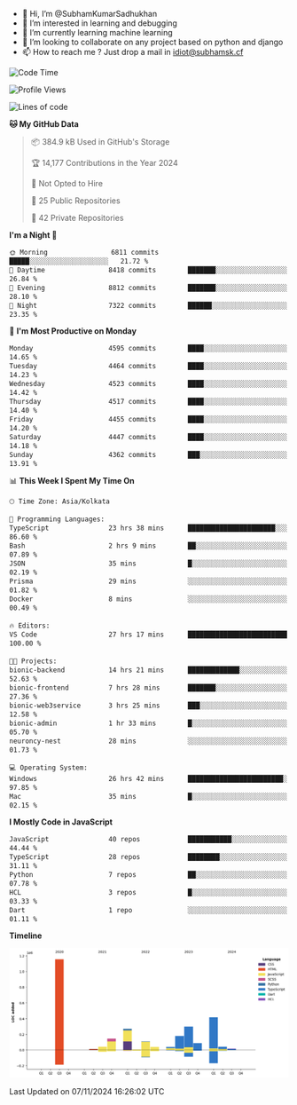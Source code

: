 - 👋 Hi, I’m @SubhamKumarSadhukhan
- 👀 I’m interested in learning and debugging
- 🌱 I’m currently learning machine learning
- 💞️ I’m looking to collaborate on any project based on python and django
- 📫 How to reach me ?
      Just drop a mail in idiot@subhamsk.cf

<!---
SubhamKumarSadhukhan/SubhamKumarSadhukhan is a ✨ special ✨ repository because its `README.md` (this file) appears on your GitHub profile.
You can click the Preview link to take a look at your changes.
--->


<!--START_SECTION:waka-->
![Code Time](http://img.shields.io/badge/Code%20Time-2%2C614%20hrs%209%20mins-blue)

![Profile Views](http://img.shields.io/badge/Profile%20Views-2-blue)

![Lines of code](https://img.shields.io/badge/From%20Hello%20World%20I%27ve%20Written-2.8%20million%20lines%20of%20code-blue)

**🐱 My GitHub Data** 

> 📦 384.9 kB Used in GitHub's Storage 
 > 
> 🏆 14,177 Contributions in the Year 2024
 > 
> 🚫 Not Opted to Hire
 > 
> 📜 25 Public Repositories 
 > 
> 🔑 42 Private Repositories 
 > 
**I'm a Night 🦉** 

```text
🌞 Morning                6811 commits        █████░░░░░░░░░░░░░░░░░░░░   21.72 % 
🌆 Daytime                8418 commits        ███████░░░░░░░░░░░░░░░░░░   26.84 % 
🌃 Evening                8812 commits        ███████░░░░░░░░░░░░░░░░░░   28.10 % 
🌙 Night                  7322 commits        ██████░░░░░░░░░░░░░░░░░░░   23.35 % 
```
📅 **I'm Most Productive on Monday** 

```text
Monday                   4595 commits        ████░░░░░░░░░░░░░░░░░░░░░   14.65 % 
Tuesday                  4464 commits        ████░░░░░░░░░░░░░░░░░░░░░   14.23 % 
Wednesday                4523 commits        ████░░░░░░░░░░░░░░░░░░░░░   14.42 % 
Thursday                 4517 commits        ████░░░░░░░░░░░░░░░░░░░░░   14.40 % 
Friday                   4455 commits        ████░░░░░░░░░░░░░░░░░░░░░   14.20 % 
Saturday                 4447 commits        ████░░░░░░░░░░░░░░░░░░░░░   14.18 % 
Sunday                   4362 commits        ███░░░░░░░░░░░░░░░░░░░░░░   13.91 % 
```


📊 **This Week I Spent My Time On** 

```text
🕑︎ Time Zone: Asia/Kolkata

💬 Programming Languages: 
TypeScript               23 hrs 38 mins      ██████████████████████░░░   86.60 % 
Bash                     2 hrs 9 mins        ██░░░░░░░░░░░░░░░░░░░░░░░   07.89 % 
JSON                     35 mins             █░░░░░░░░░░░░░░░░░░░░░░░░   02.19 % 
Prisma                   29 mins             ░░░░░░░░░░░░░░░░░░░░░░░░░   01.82 % 
Docker                   8 mins              ░░░░░░░░░░░░░░░░░░░░░░░░░   00.49 % 

🔥 Editors: 
VS Code                  27 hrs 17 mins      █████████████████████████   100.00 % 

🐱‍💻 Projects: 
bionic-backend           14 hrs 21 mins      █████████████░░░░░░░░░░░░   52.63 % 
bionic-frontend          7 hrs 28 mins       ███████░░░░░░░░░░░░░░░░░░   27.36 % 
bionic-web3service       3 hrs 25 mins       ███░░░░░░░░░░░░░░░░░░░░░░   12.58 % 
bionic-admin             1 hr 33 mins        █░░░░░░░░░░░░░░░░░░░░░░░░   05.70 % 
neuroncy-nest            28 mins             ░░░░░░░░░░░░░░░░░░░░░░░░░   01.73 % 

💻 Operating System: 
Windows                  26 hrs 42 mins      ████████████████████████░   97.85 % 
Mac                      35 mins             █░░░░░░░░░░░░░░░░░░░░░░░░   02.15 % 
```

**I Mostly Code in JavaScript** 

```text
JavaScript               40 repos            ███████████░░░░░░░░░░░░░░   44.44 % 
TypeScript               28 repos            ████████░░░░░░░░░░░░░░░░░   31.11 % 
Python                   7 repos             ██░░░░░░░░░░░░░░░░░░░░░░░   07.78 % 
HCL                      3 repos             █░░░░░░░░░░░░░░░░░░░░░░░░   03.33 % 
Dart                     1 repo              ░░░░░░░░░░░░░░░░░░░░░░░░░   01.11 % 
```



**Timeline**

![Lines of Code chart](https://raw.githubusercontent.com/SubhamKumarSadhukhan/SubhamKumarSadhukhan/main/assets/bar_graph.png)


 Last Updated on 07/11/2024 16:26:02 UTC
<!--END_SECTION:waka-->
